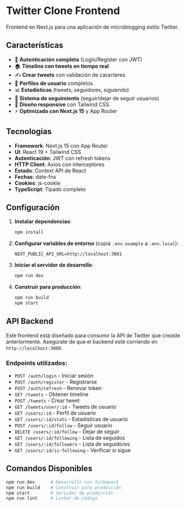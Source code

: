 # Twitter Clone Frontend

Frontend en Next.js para una aplicación de microblogging estilo Twitter.

## Características

- 🔐 **Autenticación completa** (Login/Register con JWT)
- 🏠 **Timeline con tweets en tiempo real**
- ✍️ **Crear tweets** con validación de caracteres
- 👤 **Perfiles de usuario** completos
- 📊 **Estadísticas** (tweets, seguidores, siguiendo)
- 👥 **Sistema de seguimiento** (seguir/dejar de seguir usuarios)
- 📱 **Diseño responsive** con Tailwind CSS
- ⚡ **Optimizado con Next.js 15** y App Router

## Tecnologías

- **Framework**: Next.js 15 con App Router
- **UI**: React 19 + Tailwind CSS
- **Autenticación**: JWT con refresh tokens
- **HTTP Client**: Axios con interceptores
- **Estado**: Context API de React
- **Fechas**: date-fns
- **Cookies**: js-cookie
- **TypeScript**: Tipado completo

## Configuración

1. **Instalar dependencias**:
   ```bash
   npm install
   ```

2. **Configurar variables de entorno** (copia `.env.example` a `.env.local`):
   ```env
   NEXT_PUBLIC_API_URL=http://localhost:3001
   ```

3. **Iniciar el servidor de desarrollo**:
   ```bash
   npm run dev
   ```

4. **Construir para producción**:
   ```bash
   npm run build
   npm start
   ```

## API Backend

Este frontend está diseñado para consumir la API de Twitter que creaste anteriormente. Asegúrate de que el backend esté corriendo en `http://localhost:3000`.

### Endpoints utilizados:

- `POST /auth/login` - Iniciar sesión
- `POST /auth/register` - Registrarse
- `POST /auth/refresh` - Renovar token
- `GET /tweets` - Obtener timeline
- `POST /tweets` - Crear tweet
- `GET /tweets/user/:id` - Tweets de usuario
- `GET /users/:id` - Perfil de usuario
- `GET /users/:id/stats` - Estadísticas de usuario
- `POST /users/:id/follow` - Seguir usuario
- `DELETE /users/:id/follow` - Dejar de seguir
- `GET /users/:id/following` - Lista de seguidos
- `GET /users/:id/followers` - Lista de seguidores
- `GET /users/:id/is-following` - Verificar si sigue

## Comandos Disponibles

```bash
npm run dev      # Desarrollo con Turbopack
npm run build    # Construir para producción
npm start        # Servidor de producción
npm run lint     # Linter de código
```
